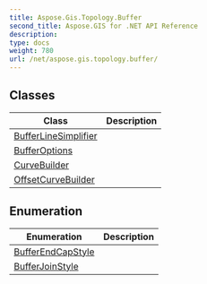 ```yaml
---
title: Aspose.Gis.Topology.Buffer
second_title: Aspose.GIS for .NET API Reference
description: 
type: docs
weight: 780
url: /net/aspose.gis.topology.buffer/
---
```



## Classes

| Class | Description |
| --- | --- |
| [BufferLineSimplifier](./bufferlinesimplifier/) |  |
| [BufferOptions](./bufferoptions/) |  |
| [CurveBuilder](./curvebuilder/) |  |
| [OffsetCurveBuilder](./offsetcurvebuilder/) |  |
## Enumeration

| Enumeration | Description |
| --- | --- |
| [BufferEndCapStyle](./bufferendcapstyle/) |  |
| [BufferJoinStyle](./bufferjoinstyle/) |  |


